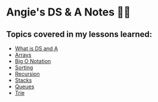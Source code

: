 # Angie's DS & A Notes 📝✨ 

<h2>Topics covered in my lessons learned:</h2>

- [What is DS and A](https://github.com/angieintech/my-ds-a-notes/tree/main/What%20is%20DS%20and%20A)
- [Arrays](https://github.com/angieintech/my-ds-a-notes/tree/main/Arrays)
- [Big O Notation]()
- [Sorting]()
- [Recursion]()
- [Stacks]()
- [Queues]()
- [Trie]()

